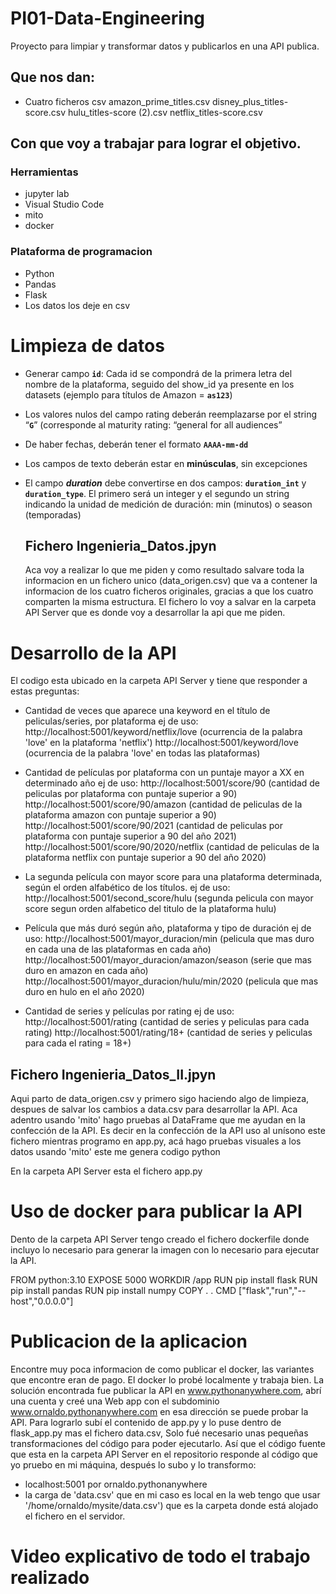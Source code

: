 # PI01-Data-Engineering

Proyecto para limpiar y transformar datos y publicarlos en una API publica.

## Que nos dan:
 - Cuatro ficheros csv 
   amazon_prime_titles.csv
   disney_plus_titles-score.csv
   hulu_titles-score (2).csv
   netflix_titles-score.csv
   
## Con que voy a trabajar para lograr el objetivo.
  ### Herramientas
  - jupyter lab
  - Visual Studio Code
  - mito
  - docker
  ### Plataforma de programacion
  - Python
  - Pandas
  - Flask
  - Los datos los deje en csv
   
# Limpieza de datos
 - Generar campo **`id`**: Cada id se compondrá de la primera letra del nombre de la plataforma, seguido del show_id ya presente en los datasets (ejemplo para    títulos de Amazon = **`as123`**)

 - Los valores nulos del campo rating deberán reemplazarse por el string “**`G`**” (corresponde al maturity rating: “general for all audiences”

 - De haber fechas, deberán tener el formato **`AAAA-mm-dd`**

 - Los campos de texto deberán estar en **minúsculas**, sin excepciones

 - El campo ***duration*** debe convertirse en dos campos: **`duration_int`** y **`duration_type`**. El primero será un integer y el segundo un string        
   indicando la unidad de medición de duración: min (minutos) o season (temporadas)
   
   
   ## Fichero Ingenieria_Datos.jpyn  
   Aca voy a realizar lo que me piden y como resultado salvare toda la informacion en un fichero unico (data_origen.csv) que va a contener la informacion de los
   cuatro ficheros originales, gracias a que los cuatro comparten la misma estructura. El fichero lo voy a salvar en la carpeta API Server que es donde
   voy a desarrollar la api que me piden.
   
 
 # Desarrollo de la API
   El codigo esta ubicado en la carpeta API Server y tiene que responder a estas preguntas:
   - Cantidad de veces que aparece una keyword en el título de peliculas/series, por plataforma 
     ej de uso: 
       http://localhost:5001/keyword/netflix/love  (ocurrencia de la palabra 'love' en la plataforma 'netflix')
       http://localhost:5001/keyword/love          (ocurrencia de la palabra 'love' en todas las plataformas)
     

   - Cantidad de películas por plataforma con un puntaje mayor a XX en determinado año
     ej de uso:
       http://localhost:5001/score/90               (cantidad de peliculas por plataforma con puntaje superior a 90)
       http://localhost:5001/score/90/amazon        (cantidad de peliculas de la plataforma amazon con puntaje superior a 90)
       http://localhost:5001/score/90/2021          (cantidad de peliculas por plataforma con puntaje superior a 90 del año 2021)
       http://localhost:5001/score/90/2020/netflix  (cantidad de peliculas de la plataforma netflix con puntaje superior a 90 del año 2020)

   - La segunda película con mayor score para una plataforma determinada, según el orden alfabético de los títulos.
     ej de uso:
       http://localhost:5001/second_score/hulu  (segunda pelicula con mayor score segun orden alfabetico del titulo de la plataforma hulu)

   - Película que más duró según año, plataforma y tipo de duración
     ej de uso:
       http://localhost:5001/mayor_duracion/min  (pelicula que mas duro en cada una de las plataformas en cada año)
       http://localhost:5001/mayor_duracion/amazon/season  (serie que mas duro en amazon en cada año)
       http://localhost:5001/mayor_duracion/hulu/min/2020  (pelicula que mas duro en hulo en el año 2020)

   - Cantidad de series y películas por rating
     ej de uso:
       http://localhost:5001/rating     (cantidad de series y peliculas para cada rating)
       http://localhost:5001/rating/18+ (cantidad de series y peliculas para cada el rating = 18+)
   
   ## Fichero Ingenieria_Datos_II.jpyn
   Aqui parto de data_origen.csv y primero sigo haciendo algo de limpieza, despues de salvar los cambios a data.csv para desarrollar la API.
   Aca adentro usando 'mito' hago pruebas al DataFrame que me ayudan en la confección de la API.
   Es decir en la confección de la API uso al unísono este fichero mientras programo en app.py, acá hago pruebas visuales a los datos usando 'mito' este
   me genera codigo python
   
   
   En la carpeta API Server esta el fichero app.py 
 
 
 # Uso de docker para publicar la API
 Dento de la carpeta API Server tengo creado el fichero dockerfile donde incluyo lo necesario para generar la imagen con lo necesario para ejecutar la API.
 
 FROM python:3.10
 EXPOSE 5000
 WORKDIR /app
 RUN pip install flask
 RUN pip install pandas
 RUN pip install numpy 
 COPY . .
 CMD ["flask","run","--host","0.0.0.0"]
 
 
 # Publicacion de la aplicacion
 Encontre muy poca informacion de como publicar el docker, las variantes que encontre eran de pago. El docker lo probé localmente y trabaja bien. 
 La solución encontrada fue publicar la API en www.pythonanywhere.com, abrí una cuenta y creé una Web app con el subdominio
 www.ornaldo.pythonanywhere.com en esa dirección se puede probar la API. Para lograrlo subí el contenido de app.py y lo puse dentro de flask_app.py mas 
 el fichero data.csv, 
 Solo fué necesario unas pequeñas transformaciones del código para poder ejecutarlo. Así que el código fuente que esta en la carpeta API Server
 en el repositorio responde al código que yo pruebo en mi máquina, después lo subo y lo transformo:
   - localhost:5001 por ornaldo.pythonanywhere 
   - la carga de 'data.csv' que en mi caso es local en la web tengo que usar '/home/ornaldo/mysite/data.csv')
 que es la carpeta donde está alojado el fichero en el servidor.
 
 # Video explicativo de todo el trabajo realizado